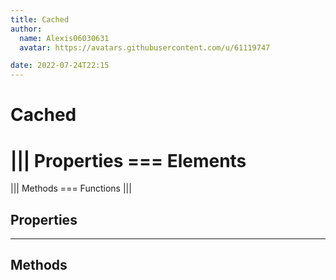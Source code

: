 ```yaml
---
title: Cached
author:
  name: Alexis06030631
  avatar: https://avatars.githubusercontent.com/u/61119747

date: 2022-07-24T22:15
---
```


# Cached

||| Properties
=== Elements
===
||| Methods
=== Functions
|||
## Properties
---
## Methods
